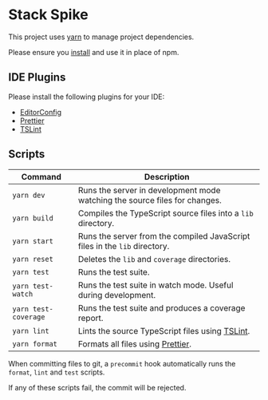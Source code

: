 # Stack Spike

This project uses [yarn][yarn] to manage project dependencies.

Please ensure you [install][yarn-install] and use it in place of npm.

## IDE Plugins

Please install the following plugins for your IDE:

* [EditorConfig](http://editorconfig.org/#download)
* [Prettier](https://prettier.io/docs/en/editors.html)
* [TSLint](https://palantir.github.io/tslint)

## Scripts

| Command              | Description                                                                |
| -------------------- | -------------------------------------------------------------------------- |
| `yarn dev`           | Runs the server in development mode watching the source files for changes. |
| `yarn build`         | Compiles the TypeScript source files into a `lib` directory.               |
| `yarn start`         | Runs the server from the compiled JavaScript files in the `lib` directory. |
| `yarn reset`         | Deletes the `lib` and `coverage` directories.                              |
| `yarn test`          | Runs the test suite.                                                       |
| `yarn test-watch`    | Runs the test suite in watch mode. Useful during development.              |
| `yarn test-coverage` | Runs the test suite and produces a coverage report.                        |
| `yarn lint`          | Lints the source TypeScript files using [TSLint][tslint].                  |
| `yarn format`        | Formats all files using [Prettier][prettier].                              |

When committing files to git, a `precommit` hook automatically runs the `format`, `lint` and `test` scripts.

If any of these scripts fail, the commit will be rejected.

[prettier]: https://prettier.io
[tslint]: https://palantir.github.io/tslint
[yarn]: https://yarnpkg.com
[yarn-install]: https://yarnpkg.com/en/docs/install
